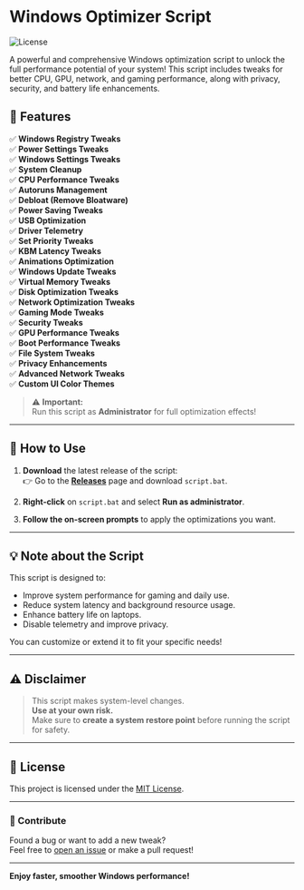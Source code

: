 # Windows Optimizer Script

![License](https://img.shields.io/badge/license-MIT-green.svg)

A powerful and comprehensive Windows optimization script to unlock the full performance potential of your system! This script includes tweaks for better CPU, GPU, network, and gaming performance, along with privacy, security, and battery life enhancements.

## 📜 Features

✅ **Windows Registry Tweaks**  
✅ **Power Settings Tweaks**  
✅ **Windows Settings Tweaks**  
✅ **System Cleanup**  
✅ **CPU Performance Tweaks**  
✅ **Autoruns Management**  
✅ **Debloat (Remove Bloatware)**  
✅ **Power Saving Tweaks**  
✅ **USB Optimization**  
✅ **Driver Telemetry**  
✅ **Set Priority Tweaks**  
✅ **KBM Latency Tweaks**  
✅ **Animations Optimization**  
✅ **Windows Update Tweaks**  
✅ **Virtual Memory Tweaks**  
✅ **Disk Optimization Tweaks**  
✅ **Network Optimization Tweaks**  
✅ **Gaming Mode Tweaks**  
✅ **Security Tweaks**  
✅ **GPU Performance Tweaks**  
✅ **Boot Performance Tweaks**  
✅ **File System Tweaks**  
✅ **Privacy Enhancements**  
✅ **Advanced Network Tweaks**  
✅ **Custom UI Color Themes**

> ⚠️ **Important:**  
> Run this script as **Administrator** for full optimization effects!

---

## 🚀 How to Use

1. **Download** the latest release of the script:  
   👉 Go to the **[Releases](https://github.com/nghiphaam/Windows-Optimizer-Script/releases/latest)** page and download `script.bat`.

2. **Right-click** on `script.bat` and select **Run as administrator**.

3. **Follow the on-screen prompts** to apply the optimizations you want.

---

## 💡 Note about the Script

This script is designed to:
- Improve system performance for gaming and daily use.
- Reduce system latency and background resource usage.
- Enhance battery life on laptops.
- Disable telemetry and improve privacy.

You can customize or extend it to fit your specific needs!

---

## ⚠️ Disclaimer

> This script makes system-level changes.  
> **Use at your own risk.**  
> Make sure to **create a system restore point** before running the script for safety.

---

## 📄 License

This project is licensed under the [MIT License](LICENSE).

---

### 👏 Contribute

Found a bug or want to add a new tweak?  
Feel free to [open an issue](https://github.com/nghiphaam/Windows-Optimizer-Script/issues) or make a pull request!

---

**Enjoy faster, smoother Windows performance!**
